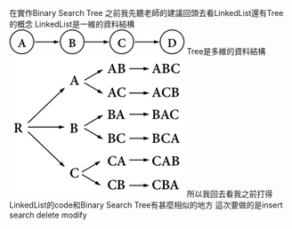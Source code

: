 
在實作Binary Search Tree 之前我先聽老師的建議回頭去看LinkedList還有Tree的概念
LinkedList是一維的資料結構
![title](https://github.com/DarrenLUCreate/DarreNC/blob/master/Img/linklist.png)
Tree是多維的資料結構
![title](https://github.com/DarrenLUCreate/DarreNC/blob/master/Img/tree.png)
所以我回去看我之前打得LinkedList的code和Binary Search Tree有甚麼相似的地方
這次要做的是insert search delete modify




